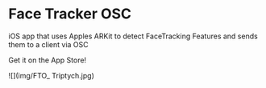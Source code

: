 # Face Tracker OSC

iOS app that uses Apples ARKit to detect FaceTracking Features and sends them to a client via OSC

Get it on the App Store!

![](img/FTO_ Triptych.jpg)